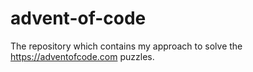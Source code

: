 # advent-of-code
The repository which contains my approach to solve the https://adventofcode.com puzzles. 

